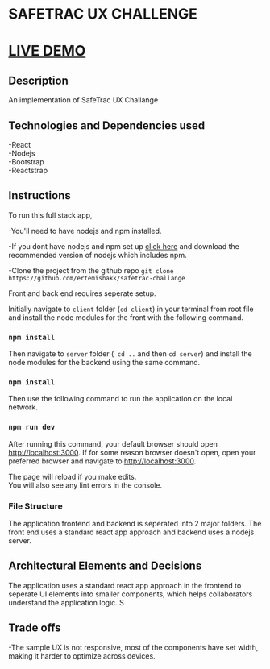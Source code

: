 # SAFETRAC UX CHALLENGE

# [LIVE DEMO](https://safetrac.herokuapp.com/)

## Description

An implementation of SafeTrac UX Challange

## Technologies and Dependencies used
-React <br/>
-Nodejs <br/>
-Bootstrap <br/>
-Reactstrap <br/>

## Instructions

To run this full stack app, <br/>

-You'll need to have nodejs and npm installed. <br/>

-If you dont have nodejs and npm set up [click here](https://nodejs.org/en/download/) and download the recommended version of nodejs which includes npm.


-Clone the project from the github repo ```git clone https://github.com/ertemishakk/safetrac-challange``` <br/>

Front and back end requires seperate setup.

Initially navigate to ```client``` folder (```cd client```) in your terminal from root file and install the node modules for the front with the following command.

### `npm install`

Then navigate to ```server``` folder (``` cd ..``` and then ```cd server```) and install the node modules for the backend using the same command.

### `npm install`

Then use the following command to run the application on the local network. 
### `npm run dev`

After running this command, your default browser should open [http://localhost:3000](http://localhost:3000). 
If for some reason browser doesn't open, open your preferred browser and navigate to [http://localhost:3000](http://localhost:3000).


The page will reload if you make edits.<br />
You will also see any lint errors in the console.



### File Structure

The application frontend and backend is seperated into 2 major folders. The front end uses a standard react app approach and backend uses a nodejs server. 



## Architectural Elements and Decisions

The application uses a standard react app approach in the frontend to seperate UI elements into smaller components, which helps collaborators understand the application logic. S


## Trade offs


-The sample UX is not responsive, most of the components have set width, making it harder to optimize across devices.







